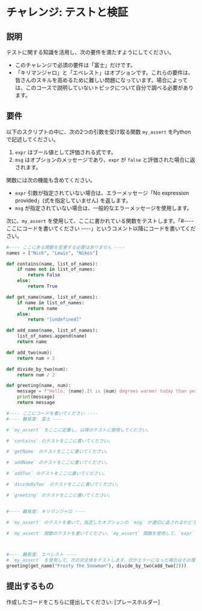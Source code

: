 # チャレンジ: テストと検証

## 説明
テストに関する知識を活用し、次の要件を満たすようにしてください。
- このチャレンジで必須の要件は「富士」だけです。
- 「キリマンジャロ」と「エベレスト」はオプションです。これらの要件は、皆さんのスキルを高めるために難しい問題になっています。場合によっては、このコースで説明していないトピックについて自分で調べる必要があります。

## 要件
以下のスクリプトの中に、次の2つの引数を受け取る関数 `my_assert` をPythonで記述してください。 
1. `expr` はブール値として評価される式です。
2. `msg` はオプションのメッセージであり、`expr` が `false` と評価された場合に返されます。

関数には次の機能も含めてください。
- `expr` 引数が指定されていない場合は、エラーメッセージ「No expression provided」(式を指定していません) を返します。
- `msg` が指定されていない場合は、一般的なエラーメッセージを使用します。

次に、`my_assert` を使用して、ここに書かれている関数をテストします。「#---- ここにコードを書いてください ----」というコメント以降にコードを書いてください。

```python
#---- ここにある関数を変更する必要はありません ----
names = ["Nick", "Lewis", "Nikos"]

def contains(name, list_of_names):
    if name not in list_of_names:
        return False
    else:
        return True

def get_name(name, list_of_names):
    if name in list_of_names:
        return name
    else:
        return "[undefined]"

def add_name(name, list_of_names):
    list_of_names.append(name)
    return name

def add_two(num):
    return num + 2

def divide_by_two(num):
    return num / 2

def greeting(name, num):
    message = f"Hello, {name}.It is {num} degrees warmer today than yesterday"
    print(message)
    return message

#---- ここにコードを書いてください ----
#---- 難易度: 富士 ----

# `my_assert` をここに定義し、以降のテストに使用してください。

# `contains` のテストをここに書いてください。

# `getName` のテストをここに書いてください。

# `addName` のテストをここに書いてください。

# `addTwo` のテストをここに書いてください。

# `divideByTwo` のテストをここに書いてください。

# `greeting` のテストをここに書いてください。


#---- 難易度: キリマンジャロ ----

# `my_assert` のテストを書いて、指定したオプションの `msg` が適切に返されるかどうかを確認します。

# `my_assert` 関数のテストを書いてください。`my_assert` 関数を使用して、`expr` を指定しない場合にエラーが適切に返されるかどうかを確認します。



#---- 難易度: エベレスト ----
# `my_assert` を使用して、次の式全体をテストします。式がエラーになった場合はその理由を表示するように、`msg` にわかりやすいメッセージを指定してください。
greeting(get_name("Frosty the Snowman"), divide_by_two(add_two(2)))


```



## 提出するもの
作成したコードをこちらに提出してください: [プレースホルダー]